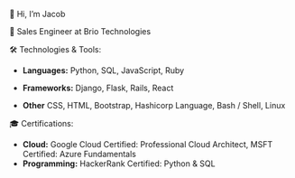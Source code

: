 👋 Hi, I’m Jacob

💼 Sales Engineer at Brio Technologies

🛠️ Technologies & Tools: 

- **Languages:** Python, SQL, JavaScript, Ruby

- **Frameworks:**  Django, Flask, Rails, React

- **Other** CSS, HTML, Bootstrap, Hashicorp Language, Bash / Shell, Linux

🎓 Certifications: 

- **Cloud:** Google Cloud Certified: Professional Cloud Architect, MSFT Certified: Azure Fundamentals
- **Programming:** HackerRank Certified: Python & SQL
